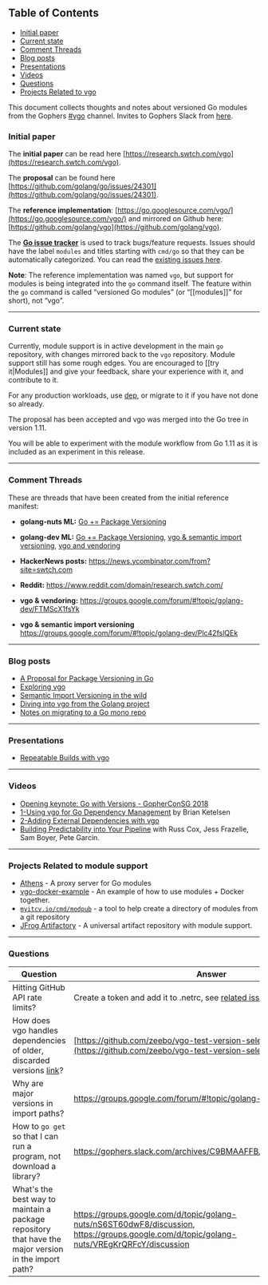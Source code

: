 ## Table of Contents

* [Initial paper](#initial-paper)
* [Current state](#current-state)
* [Comment Threads](#comment-threads)
* [Blog posts](#blog-posts)
* [Presentations](#presentations)
* [Videos](#videos)
* [Questions](#questions)
* [Projects Related to vgo](#projects-related-to-vgo)

This document collects thoughts and notes about versioned Go modules from the Gophers [#vgo](https://gophers.slack.com/messages/vgo) channel. Invites to Gophers Slack from [here](https://invite.slack.golangbridge.org/).

### Initial paper

The **initial paper** can be read here [https://research.swtch.com/vgo](https://research.swtch.com/vgo).

The **proposal** can be found here [https://github.com/golang/go/issues/24301](https://github.com/golang/go/issues/24301).

The **reference implementation**: [https://go.googlesource.com/vgo/](https://go.googlesource.com/vgo/) and mirrored on Github here: [https://github.com/golang/vgo](https://github.com/golang/vgo).

The **[Go issue tracker](https://golang.org/issues)** is used to track bugs/feature requests. Issues should have the label `modules` and titles starting with `cmd/go` so that they can be automatically categorized. You can read the [existing issues here](https://golang.org/issues?q=is%3Aopen+is%3Aissue+label:modules).

**Note**: The reference implementation was named `vgo`, but support for modules is being integrated into the `go` command itself. The feature within the `go` command is called “versioned Go modules” (or “[[modules]]” for short), not “vgo”.

***

### Current state

Currently, module support is in active development in the main `go` repository, with changes mirrored back to the `vgo` repository. Module support still has some rough edges. You are encouraged to [[try it|Modules]] and give your feedback, share your experience with it, and contribute to it.

For any production workloads, use [dep](https://github.com/golang/dep), or migrate to it if you have not done so already.

The proposal has been accepted and vgo was merged into the Go tree in version 1.11.

You will be able to experiment with the module workflow from Go 1.11 as it is included as an experiment in this release.

***

### Comment Threads

These are threads that have been created from the initial reference manifest:

- **golang-nuts ML:** [Go += Package Versioning](https://groups.google.com/forum/#!topic/golang-nuts/jFPz5yZCPcQ)

- **golang-dev ML:** [Go += Package Versioning](https://groups.google.com/d/topic/golang-dev/MNQwgYHMEcY/discussion), [vgo & semantic import versioning](https://groups.google.com/d/topic/golang-dev/Plc42fslQEk/discussion), [vgo and vendoring](https://groups.google.com/forum/#!topic/golang-dev/FTMScX1fsYk)
- **HackerNews posts:** https://news.ycombinator.com/from?site=swtch.com
- **Reddit:** https://www.reddit.com/domain/research.swtch.com/

- **vgo & vendoring:** https://groups.google.com/forum/#!topic/golang-dev/FTMScX1fsYk
- **vgo & semantic import versioning** https://groups.google.com/forum/#!topic/golang-dev/Plc42fslQEk

***

### Blog posts

- [A Proposal for Package Versioning in Go](https://blog.golang.org/versioning-proposal)
- [Exploring vgo](https://www.calhoun.io/exploring-vgo/)
- [Semantic Import Versioning in the wild](http://blog.ezyang.com/2018/02/semantic-import-versioning-in-the-wild/)
- [Diving into vgo from the Golang project](https://www.wolfe.id.au/2018/03/01/diving-into-vgo-from-the-golang-project/)
- [Notes on migrating to a Go mono repo](https://github.com/myitcv/x/wiki/Notes-on-migrating-to-a-Go-mono-repo)

***

### Presentations

- [Repeatable Builds with vgo](https://talks.bjk.fyi/gcru18-vgo.html#/)

***

### Videos

- [Opening keynote: Go with Versions - GopherConSG 2018](https://www.youtube.com/watch?v=F8nrpe0XWRg)
- [1-Using vgo for Go Dependency Management](https://www.gophersnacks.com/programs/using-vgo-for-go-dependency-management) by Brian Ketelsen
- [2-Adding External Dependencies with vgo](https://www.gophersnacks.com/programs/adding-external-dependencies-with-vgo)
- [Building Predictability into Your Pipeline](https://www.youtube.com/watch?v=sbrZfPgNmfw) with Russ Cox, Jess Frazelle, Sam Boyer, Pete Garcin.

***

### Projects Related to module support

- [Athens](https://github.com/gomods/athens) - A proxy server for Go modules
- [vgo-docker-example](https://github.com/elithrar/vgo-docker-example) - An example of how to use modules + Docker together.
- [`myitcv.io/cmd/modpub`](https://github.com/myitcv/x/tree/master/cmd/modpub) - a tool to help create a directory of modules from a git repository
- [JFrog Artifactory](https://jfrog.com/artifactory) - A universal artifact repository with module support.

***

### Questions

| Question | Answer |
| ------------- | ------------- |
| Hitting GitHub API rate limits? | Create a token and add it to .netrc, see [related issue](https://golang.org/issues/23955) |
| How does vgo handles dependencies of older, discarded versions [link](https://gophers.slack.com/archives/C9BMAAFFB/p1519493604000033)? | [https://github.com/zeebo/vgo-test-version-selection](https://github.com/zeebo/vgo-test-version-selection) |
| Why are major versions in import paths? | https://groups.google.com/forum/#!topic/golang-dev/Plc42fslQEk |
| How to `go get` so that I can run a program, not download a library? | https://gophers.slack.com/archives/C9BMAAFFB/p1519687366000101 |
| What's the best way to maintain a package repository that have the major version in the import path? | https://groups.google.com/d/topic/golang-nuts/nS6ST60dwF8/discussion, https://groups.google.com/d/topic/golang-nuts/VREgKrQRFcY/discussion |